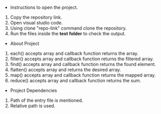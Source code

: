 * Instructions to open the project.
1. Copy the repository link.
2. Open visual studio code.
3. Using clone "repo-link" command clone the repository.
4. Run the files inside the **test folder** to check the output.

* About Project
1. each() accepts array and callback function returns the array.
2. filter() accepts array and callback function returns the filtered array.
3. find() accepts array and callback function returns the found element.
4. flatten() accepts array and returns the desired array.
5. map() accepts array and callback function returns the mapped array.
6. reduce() accepts array and callback function returns the sum.

* Project Dependencies
1. Path of the entry file is mentioned. 
2. Relative path is used.